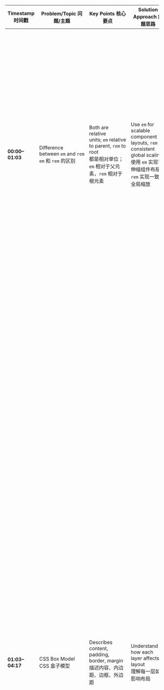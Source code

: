 | Timestamp 时间戳   | Problem/Topic 问题/主题                                     | Key Points 核心要点                                                                                      | Solution Approach 解题思路                                                                                              | Code Example Points 代码示例要点                                                              | Technical Explanation 技术讲解                                                                                                                                                                                                                                                                                                                                                                                                                                                                                                                                                                                                                                                                                                                                                                                                                                                                                                                                                                                                                                                                                                                                                                                                                                                                                                                                                                                                                                                                                                                                                                                                                                                                                      |
| --------------- | ------------------------------------------------------- | ---------------------------------------------------------------------------------------------------- | ------------------------------------------------------------------------------------------------------------------- | --------------------------------------------------------------------------------------- | --------------------------------------------------------------------------------------------------------------------------------------------------------------------------------------------------------------------------------------------------------------------------------------------------------------------------------------------------------------------------------------------------------------------------------------------------------------------------------------------------------------------------------------------------------------------------------------------------------------------------------------------------------------------------------------------------------------------------------------------------------------------------------------------------------------------------------------------------------------------------------------------------------------------------------------------------------------------------------------------------------------------------------------------------------------------------------------------------------------------------------------------------------------------------------------------------------------------------------------------------------------------------------------------------------------------------------------------------------------------------------------------------------------------------------------------------------------------------------------------------------------------------------------------------------------------------------------------------------------------------------------------------------------------------------------------------------------- |
| **00:00–01:03** | Difference between `em` and `rem`  <br>`em` 和 `rem` 的区别 | Both are relative units; `em` relative to parent, `rem` to root  <br>都是相对单位；`em` 相对于父元素，`rem` 相对于根元素 | Use `em` for scalable component layouts, `rem` for consistent global scaling  <br>使用 `em` 实现可伸缩组件布局，`rem` 实现一致的全局缩放 | `font-size: 1.2em;`  <br>`font-size: 1.2rem;`                                           | **They are both relative sizing elements, meaning you can use them to give relative size and it'll be responsive.**  <br>**它们都是相对尺寸单位，意味着你可以用它们来设置相对大小，并且会是响应式的。**  <br>  <br>**`em` is referring to the font size of the parent element.**  <br>**`em` 指的是父元素的字体大小。**  <br>  <br>**`rem` is pretty much the same thing, but the 'r' stands for 'root' and it's binded to the HTML element.** So it means the font size of the HTML tag in the document, not of the immediate parent.  <br>**`rem` 非常相似，但 'r' 代表 'root'（根），它绑定到 HTML 元素。** 所以它指的是文档中 HTML 标签的字体大小，而不是直接父元素的字体大小。                                                                                                                                                                                                                                                                                                                                                                                                                                                                                                                                                                                                                                                                                                                                                                                                                                                                                                                                                                                                                                                                                                                                |
| **01:03–04:17** | CSS Box Model  <br>CSS 盒子模型                             | Describes content, padding, border, margin  <br>描述内容、内边距、边框、外边距                                      | Understand how each layer affects layout  <br>理解每一层如何影响布局                                                           | `box-sizing: border-box;`  <br>`width: 300px; padding: 10px; border: 1px; margin: 5px;` | **The Box model is basically the way that in CSS we manage how content is being displayed. Pretty much every element has a content box.**  <br>**盒子模型基本上是 CSS 中我们管理内容显示方式的方法。几乎每个元素都有一个内容框。**  <br>  <br>**We have the content inside, and it can have a width either implicitly calculated by the browser based on the content or explicitly set by us.** The Box model dictates how the padding and margin will behave.  <br>**我们在里面有内容，它可以有一个由浏览器根据内容隐式计算出的宽度，或者由我们显式设置的宽度。** 盒子模型规定了内边距（padding）和外边距（margin）的行为方式。  <br>  <br>**The margin doesn't account for content; it's just kind of outside. And the inside, we have the content and then the padding.** In the case of background images, they do occupy the space of padding if there is any.  <br>**外边距（margin）不计入内容；它就在外部。而在内部，我们有内容，然后是内边距（padding）。** 对于背景图像，如果有内边距，它们确实会占据内边距的空间。  <br>  <br>**Now let's think about box shadow: it will just appear over here where the margin is, depending on how much shadow we add.**  <br>**现在想想盒子阴影：它会出现在外边距所在的这里，具体位置取决于我们添加了多少阴影。**  <br>  <br>**The number one mistake frontend developers make when doing CSS interviews is that they get distracted by shiny objects like animations, Transitions, and transforms, instead of focusing on core fundamentals like the Box model, specificity, selectors, inheritance, and cascading.** In fact, if you master those Basics you will be able to answer 99% of CSS questions correctly. The most important CSS question you will ever get is "can you explain the CSS Box model?".  <br>**前端开发人员在 CSS 面试中犯的头号错误是，他们被动画、过渡和变换等闪亮的东西分心，而不是专注于核心基础知识，如盒子模型、特异性、选择器、继承和层叠。** 事实上，如果你掌握了这些基础知识，你就能正确回答 99% 的 CSS 问题。你会被问到的最重要的 CSS 问题是“你能解释一下 CSS 盒子模型吗？”。 |
| **04:17–06:03** | CSS Specificity  <br>CSS 特异性                            | Determines which style is applied when conflicts occur  <br>决定冲突时应用哪个样式                              | Calculate specificity using ID > class > tag  <br>使用 ID > class > tag 计算特异性                                         | `#nav-bar` (higher) vs `.nav-item` (lower)  <br>`#nav-bar`（更高） vs `.nav-item`（更低）       | **CSS specificity is basically needed because we can have different styles applied to the same element and we need to figure out which ones to actually apply when we render that element.**  <br>**基本上需要 CSS 特异性是因为我们可以对同一个元素应用不同的样式，并且我们需要弄清楚在渲染该元素时实际应用哪些样式。**  <br>  <br>**What the browser does is, based on how the style rule was applied (whether it was an ID, a class, or just a simple tag), figure out the importance of that rule by calculating the specificity and basically apply the rule with the highest specificity.**  <br>**浏览器所做的是，根据样式规则的应用方式（是 ID、类还是简单的标签），通过计算特异性来确定该规则的重要性，并基本上应用具有最高特异性的规则。**  <br>  <br>**The highest specificity you can have is when you add `!important` next to a tag, and then it will always be applied.** That's how the browser basically figures out if you have multiple rules applied to the same element, which one to apply, which one to render.  <br>**你能拥有的最高特异性是在标签旁边添加 `!important`，然后它将始终被应用。** 这就是浏览器基本上弄清楚如果你对同一个元素应用了多个规则，该应用哪一个，该渲染哪一个的方式。  <br>  <br>**In the example, the ID (`#nav-bar`) has higher specificity than the class (`.nav-item`), so the color would be blue.** IDs have precedence; they have a higher specificity than classes.  <br>**在示例中，ID (`#nav-bar`) 比类 (`.nav-item`) 具有更高的特异性，因此颜色将是蓝色的。** ID 具有优先权；它们比类具有更高的特异性。                                                                                                                                                                                                                                                                                                                                                                                                 |
| **06:03–09:01** | Avoiding Global CSS Conflicts  <br>避免全局 CSS 冲突          | Global CSS can cause unintended style overrides  <br>全局 CSS 可能导致意外的样式覆盖                              | Use scoped CSS (e.g., CSS-in-JS, BEM) or unique class names  <br>使用作用域 CSS（如 CSS-in-JS、BEM）或唯一类名                    | BEM: `.block__element--modifier`  <br>CSS-in-JS: `styled-components`                    | **One of the implications in a real-life codebase is that you might end up, if you're not careful about your selectors, modifying the styles on elements that you didn't want to, by applying very generic rules.** You end up changing the styles of a global element by mistake.  <br>**在现实代码库中的一个影响是，如果你不小心选择器，通过应用非常通用的规则，你最终可能会修改你本不想修改的元素的样式。** 你最终会错误地更改全局元素的样式。  <br>  <br>**One of the things I used in the past to avoid this is using the BEM methodology, where you start writing very specific nested rules there a specific convention with the BEM.**  <br>**我过去用来避免这种情况的方法之一是使用 BEM 方法，你可以用 BEM 的特定约定开始编写非常具体的嵌套规则。**  <br>  <br>**Or you can use CSS-in-JS, which will basically generate a unique class name (like a hash class name) and that makes sure that there are no specificity issues or conflicts when you render your components in a framework like React.** This is implemented by styled-components. They generate a unique class so you don't have any Global naming issues.  <br>**或者你可以使用 CSS-in-JS，它基本上会生成一个唯一的类名（像哈希类名），这确保了当你在像 React 这样的框架中渲染组件时，没有特异性问题或冲突。** 这是由 styled-components 实现的。它们生成一个唯一的类，因此你没有任何全局命名问题。                                                                                                                                                                                                                                                                                                                                                                                                                                                                                                                                                       |
| **09:01–10:12** | Critical CSS (Revisited)  <br>关键 CSS（复习）                | CSS needed for above-the-fold content  <br>首屏内容所需的 CSS                                               | Extract and inline critical CSS, defer the rest  <br>提取并内联关键 CSS，延迟加载其余部分                                           | Use Webpack plugins or headless browsers  <br>使用 Webpack 插件或无头浏览器                       | **Critical CSS is CSS that we can extract because it's the only CSS needed to render the above-the-fold portion of a page.** So whenever we render an application, we're talking about what the user sees in the viewport without scrolling, the first thing they see.  <br>**关键 CSS 是我们可以提取的 CSS，因为它是渲染页面首屏（above-the-fold）部分唯一需要的 CSS。** 所以每当我们渲染应用程序时，我们谈论的是用户在视口中无需滚动就能看到的内容，他们首先看到的东西。  <br>  <br>**We can actually extract those rules that render that and ship them differently as critical CSS.** It's called critical because it's the CSS you need to render in the critical rendering path to have no cumulative layout shift (CLS).  <br>**我们实际上可以提取那些渲染首屏的规则，并作为关键 CSS 以不同的方式交付。** 它之所以称为“关键”，是因为它是你在关键渲染路径中需要渲染的 CSS，以避免累积布局偏移 (CLS)。  <br>  <br>**That would allow us to basically render as little CSS as possible in our first render and make the page faster. And then we can load the rest of the CSS after that initial render.**  <br>**这将使我们基本上在首次渲染时尽可能少地渲染 CSS，并使页面更快。然后我们可以在初始渲染之后加载其余的 CSS。**                                                                                                                                                                                                                                                                                                                                                                                                                                                                                                                                                                                                                                                                                       |
| **10:12–END**   | Managing CSS at Scale  <br>大规模管理 CSS                    | Challenges with global namespace and team collaboration  <br>全局命名空间和团队协作的挑战                          | Use design systems, CDN caching, and extract common CSS  <br>使用设计系统、CDN 缓存和提取公共 CSS                                 | Extract design system CSS separately for longer caching  <br>分离设计系统 CSS 以实现更长缓存         | **In bigger applications, with several teams working on the same frontend application, we end up having troubles with one team deploying code and destroying the view of another team without even them noticing.** Because again, CSS is this global name space and you can easily pollute it by adding very generic selectors.  <br>**在大型应用程序中，当多个团队在同一个前端应用程序上工作时，我们最终会遇到一个团队部署代码并破坏另一个团队的视图的问题，甚至他们自己都没有注意到。** 因为 CSS 是一个全局命名空间，你很容易通过添加非常通用的选择器来污染它。  <br>  <br>**One solution is CSS-in-JS, but a problem with it is that it can be very difficult to cache our Styles because CSS-in-JS would be injected in the JavaScript.** So we had to change the configuration to extract the Styles in a different stylesheet and then bundle that to still have the CDN caching on it. Otherwise, CSS will be shipped with our JavaScript bundle and that would be less performant.  <br>**一个解决方案是 CSS-in-JS，但它的一个问题是很难缓存我们的样式，因为 CSS-in-JS 会被注入到 JavaScript 中。** 所以我们必须更改配置，将样式提取到不同的样式表中，然后进行捆绑，以便仍然可以在上面使用 CDN 缓存。否则，CSS 将和我们的 JavaScript 包一起发送，那样性能会较差。  <br>  <br>**The practice you could do is to extract, for example, the CSS that your design system uses and ship that differently from the specific styles that will change a lot.** What that would allow you to do is to have a much longer caching policy on your design system CSS. So unless you change the design system, the users don't have to download this huge CSS file from the design system; they only need to download maybe the small style that comes from your components.  <br>**你可以做的实践是，例如，提取你的设计系统使用的 CSS，并将其与变化频繁的特定样式分开交付。** 这样做可以让你对设计系统 CSS 制定更长的缓存策略。因此，除非你更改设计系统，否则用户不必从设计系统下载这个巨大的 CSS 文件；他们可能只需要下载来自你的组件的小样式文件。       |